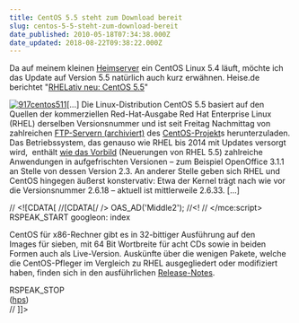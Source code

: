 ```yaml
---
title: CentOS 5.5 steht zum Download bereit
slug: centos-5-5-steht-zum-download-bereit
date_published: 2010-05-18T07:34:38.000Z
date_updated: 2018-08-22T09:38:22.000Z
---
```


Da auf meinem kleinen [Heimserver](__GHOST_URL__/01/langweilig) ein CentOS Linux 5.4 läuft, möchte ich das Update auf Version 5.5 natürlich auch kurz erwähnen. Heise.de berichtet "[RHELativ neu: CentOS 5.5](http://www.heise.de/newsticker/meldung/RHELativ-neu-CentOS-5-5-1000878.html)"

[![917centos511](//picdump.thafaker.de/2010/05/917centos511.jpg)](http://picdump.thafaker.de/2010/05/917centos511.jpg)[...] Die Linux-Distribution CentOS 5.5 basiert auf den Quellen der  kommerziellen Red-Hat-Ausgabe Red Hat Enterprise Linux (RHEL) derselben  Versionsnummer und ist seit Freitag Nachmittag von zahlreichen [FTP-Servern (archiviert)](http://web.archive.org/web/20100528130312/http://isoredirect.centos.org:80/centos/5/isos/x86_64/) des [CentOS-Projekt](http://www.centos.org/)s  herunterzuladen. Das Betriebssystem, das genauso wie RHEL bis 2014 mit  Updates versorgt wird,  enthält [wie  das Vorbild](http://www.heise.de/open/artikel/Die-Neuerungen-von-Red-Hat-Enterprise-Linux-5-5-968028.html) (Neuerungen von RHEL 5.5) zahlreiche Anwendungen in aufgefrischten Versionen –  zum Beispiel OpenOffice 3.1.1 an Stelle von dessen Version 2.3. An  anderer Stelle geben sich RHEL und CentOS hingegen äußerst konstervativ:  Etwa der Kernel trägt nach wie vor die Versionsnummer 2.6.18 – aktuell  ist mittlerweile 2.6.33. [...]

// <![CDATA[
  //[CDATA[/ />
OAS_AD('Middle2');
//<!
// </mce:script></div>
RSPEAK_START
googleon: index
<p>CentOS für x86-Rechner gibt es in 32-bittiger Ausführung auf den<br>
Images für sieben, mit 64 Bit Wortbreite für acht CDs sowie in beiden<br>
Formen auch als Live-Version. Auskünfte über die wenigen Pakete, welche<br>
die CentOS-Pfleger im Vergleich zu RHEL ausgegliedert oder modifiziert<br>
haben, finden sich in den ausführlichen <a target="_blank" href="http://wiki.centos.org/Manuals/ReleaseNotes/CentOS5.5" mce_href="http://wiki.centos.org/Manuals/ReleaseNotes/CentOS5.5" rel="external">Release-Notes</a>.</p>
<p>RSPEAK_STOP<br>
(<a href="mailto:hps@ct.de" mce_href="mailto:hps@ct.de" title="Hans-Peter  Schüler">hps</a>)<br>
// ]]>
